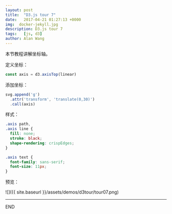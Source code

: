 ```yaml
---
layout: post
title:  "D3.js tour 7"
date:   2017-04-21 01:27:13 +0000
img:  docker-jekyll.jpg
description: D3.js tour 7
tags:   [js, d3]
author: Alan Wang
---
```

本节教程讲解坐标轴。

定义坐标：

```js
const axis = d3.axisTop(linear)
```

添加坐标：

```js
svg.append('g')
  .attr('transform', 'translate(0,30)')
  .call(axis)
```

样式：

```css
.axis path,
.axis line {
  fill: none;
  stroke: black;
  shape-rendering: crispEdges;
}

.axis text {
  font-family: sans-serif;
  font-size: 11px;
}
```

预览：

![]({{ site.baseurl }}/assets/demos/d3tour/tour07.png)

---
END
